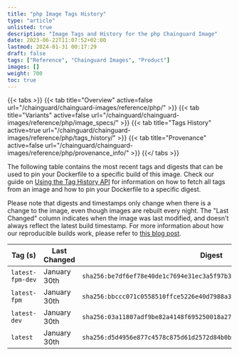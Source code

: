```yaml
---
title: "php Image Tags History"
type: "article"
unlisted: true
description: "Image Tags and History for the php Chainguard Image"
date: 2023-06-22T11:07:52+02:00
lastmod: 2024-01-31 00:17:29
draft: false
tags: ["Reference", "Chainguard Images", "Product"]
images: []
weight: 700
toc: true
---
```


{{< tabs >}}
{{< tab title="Overview" active=false url="/chainguard/chainguard-images/reference/php/" >}}
{{< tab title="Variants" active=false url="/chainguard/chainguard-images/reference/php/image_specs/" >}}
{{< tab title="Tags History" active=true url="/chainguard/chainguard-images/reference/php/tags_history/" >}}
{{< tab title="Provenance" active=false url="/chainguard/chainguard-images/reference/php/provenance_info/" >}}
{{</ tabs >}}

The following table contains the most recent tags and digests that can be used to pin your Dockerfile to a specific build of this image. Check our guide on [Using the Tag History API](/chainguard/chainguard-images/using-the-tag-history-api/) for information on how to fetch all tags from an image and how to pin your Dockerfile to a specific digest.

Please note that digests and timestamps only change when there is a change to the image, even though images are rebuilt every night. The "Last Changed" column indicates when the image was last modified, and doesn't always reflect the latest build timestamp. For more information about how our reproducible builds work, please refer to [this blog post](https://www.chainguard.dev/unchained/reproducing-chainguards-reproducible-image-builds).

| Tag (s)           | Last Changed | Digest                                                                    |
|-------------------|--------------|---------------------------------------------------------------------------|
|  `latest-fpm-dev` | January 30th | `sha256:be7df6ef78e40de1c7694e31ec3a5f97b3205d00ae30d500659448073779a3b3` |
|  `latest-fpm`     | January 30th | `sha256:bbccc071c0558510ffce5226e40d7988a33004c5c1c7ed8ab679c4c2620a5851` |
|  `latest-dev`     | January 30th | `sha256:03a11807adf9be82a4148f695250018a27a1c8aa942c8ea51a4dcff26a156889` |
|  `latest`         | January 30th | `sha256:d5d4956e877c4578c875d61d2572d84b0b5c5a9425f5926dd3ba2d34510b2d2e` |

